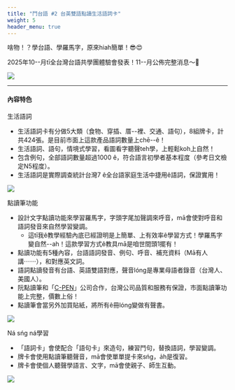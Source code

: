 ```yaml
---
title: "鬥台語 #2 台英雙語點讀生活語詞卡"
weight: 5
header_menu: true
---
```


啥物！？學台語、學羅馬字，原來hiah簡單！😎😍

2025年10--月tī全台灣台語共學團體驗會發表！11--月公佈完整消息～🚀

![](images/paia2.png)

---

#### 內容特色

生活語詞
- 生活語詞卡有分做5大類（食物、穿插、厝--裡、交通、語句），8組牌卡，計共424張。是目前市面上這款產品語詞數量上chē--ê！
- 生活語詞、語句，情境式學習，看圖看字聽聲teh學，上輕鬆koh上自然！
- 包含例句，全部語詞數量超過1000 ê，符合語言初學者基本程度（參考日文檢定N5程度）。
- 生活語詞是實際調查統計台灣7 ê全台語家庭生活中捷用ê語詞，保證實用！

![](images/paia2_1.jpg)

點讀筆功能
- 設計文字點讀功能來學習羅馬字，字頭字尾加聲調來呼音，mā會使對呼音和語詞發音來自然學習變調。
  - 這tī我ê教學經驗內底已經證明是上簡單、上有效率ê學習方式！學羅馬字變自然--ah！這款學習方式ê教具mā是咱世間頭1擺有！
- 點讀功能有5種內容，台語語詞發音、例句、呼音、補充資料（Mā有人講⋯⋯），和對應英文詞。
- 語詞點讀發音有台語、英語雙語對應，聲音lóng是專業母語者錄音（台灣人、美國人）。
- 阮點讀筆和「[C-PEN](https://c-pen.com.tw/)」公司合作，台灣公司品質和服務有保證，市面點讀筆功能上完整，價數上俗！
- 點讀筆會當另外加買貼紙，將所有ê冊lóng變做有聲書。

![](images/paia2_2.jpg)

Ná sńg ná學習
- 「語詞卡」會使配合「語句卡」來造句，練習鬥句，替換語詞，學習變調。
- 牌卡會使用點讀筆聽聲音，mā會使單單提卡來sńg，a̍h是復習。
- 牌卡會使個人聽聲學語言、文字，mā會使親子、師生互動。

![](images/paia2_3.jpg)
